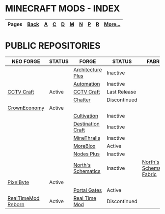 # MINECRAFT MODS - INDEX
| Pages | [Back](https://github.com/northwesttrees-gaming) | [A](https://github.com/northwesttrees-gaming/.github/tree/main/pages/a) | [C](https://github.com/northwesttrees-gaming/.github/tree/main/pages/c) | [D](https://github.com/northwesttrees-gaming/.github/tree/main/pages/d) | [M](https://github.com/northwesttrees-gaming/.github/tree/main/pages/m) | [N](https://github.com/northwesttrees-gaming/.github/tree/main/pages/n) | [P](https://github.com/northwesttrees-gaming/.github/tree/main/pages/p) | [R](https://github.com/northwesttrees-gaming/.github/tree/main/pages/r) | [More...](https://github.com/northwesttrees-gaming/.github/blob/main/pages/_more) |
| --- | --- | --- | --- | --- | --- | --- | --- | --- | --- |

# PUBLIC REPOSITORIES
| NEO FORGE | STATUS | FORGE | STATUS | FABRIC | STATUS | 
| --- | --- | --- | --- | --- | --- |
| | | [Architecture Plus](https://github.com/northwesttrees-gaming/Architecture-Plus) | Inactive | | |
| | | [Automation](https://github.com/northwesttrees-gaming/NWTG-Automation) | Inactive | | |
| [CCTV Craft](https://github.com/northwesttrees-gaming/CCTVCraft-NeoForge) | Active | [CCTV Craft](https://github.com/northwesttrees-gaming/CCTVCraft-Forge) | Last Release | | |
| | | [Chatter](https://github.com/northwesttrees-gaming/Chatter) | Discontinued | | | 
| [CrownEconomy](https://github.com/northwesttrees-gaming/CrownEconomy) | Active | | | | |
| | | [Cultivation](https://github.com/northwesttrees-gaming/Cultivation) | Inactive | | |
| | | [Destination Craft](https://github.com/northwesttrees-gaming/Destination-Craft) | Inactive | | |
| | | [MineThralls](https://github.com/northwesttrees-gaming/MineThralls) | Inactive | | |
| | | [MoreBlox](https://github.com/northwesttrees-gaming/MoreBlox) | Active | | |
| | | [Nodes Plus](https://github.com/northwesttrees-gaming/Nodes-Plus) | Inactive | | |
| | | [North's Schematics](https://github.com/northwesttrees-gaming/Norths-Schematics) | Inactive | [North's Schematics Fabric](https://github.com/northwesttrees-gaming/Norths-Schematics-Fabric) | Inactive |
| [PixelByte](https://github.com/northwesttrees-gaming/PixelByte) | Active | | | | |
| | | [Portal Gates](https://github.com/northwesttrees-gaming/PortalGates) | Active | | |
| [RealTimeMod Reborn](https://github.com/northwesttrees-gaming/RealTimeMod-Reborn) | Active | [Real Time Mod](https://github.com/northwesttrees-gaming/Real-Time-Mod) | Discontinued | | |
